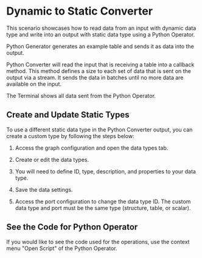 <!-- loio90981f90ede648438685bfcf3831f178 -->

# Dynamic to Static Converter

This scenario showcases how to read data from an input with dynamic data type and write into an output with static data type using a Python Operator.



Python Generator generates an example table and sends it as data into the output.

Python Converter will read the input that is receiving a table into a callback method. This method defines a size to each set of data that is sent on the output via a stream. It sends the data in batches until no more data are available on the input.

The Terminal shows all data sent from the Python Operator.



<a name="loio90981f90ede648438685bfcf3831f178__section_akz_jpl_qrb"/>

## Create and Update Static Types

To use a different static data type in the Python Converter output, you can create a custom type by following the steps below:

1.  Access the graph configuration and open the data types tab.

2.  Create or edit the data types.

3.  You will need to define ID, type, description, and properties to your data type.

4.  Save the data settings.

5.  Access the port configuration to change the data type ID. The custom data type and port must be the same type \(structure, table, or scalar\).




<a name="loio90981f90ede648438685bfcf3831f178__section_uld_rpl_qrb"/>

## See the Code for Python Operator

If you would like to see the code used for the operations, use the context menu "Open Script" of the Python Operator.

